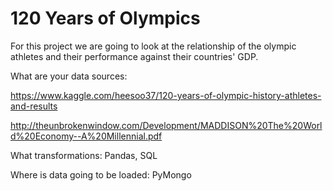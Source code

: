 # 120 Years of Olympics
For this project we are going to look at the relationship of the olympic athletes and their performance against their countries' GDP. 

What are your data sources:

https://www.kaggle.com/heesoo37/120-years-of-olympic-history-athletes-and-results

http://theunbrokenwindow.com/Development/MADDISON%20The%20World%20Economy--A%20Millennial.pdf


What transformations: Pandas, SQL

Where is data going to be loaded: PyMongo


